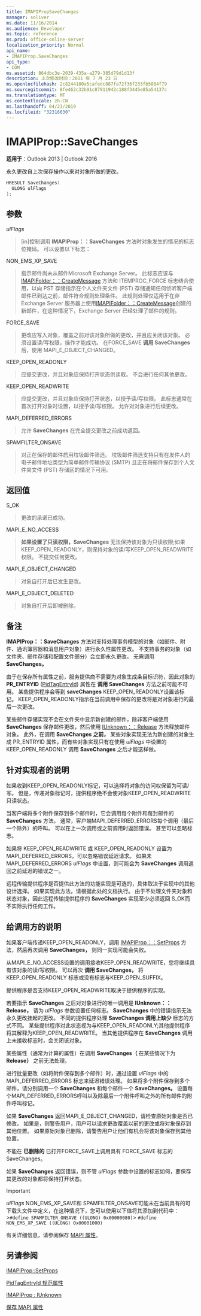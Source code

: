 ```yaml
---
title: IMAPIPropSaveChanges
manager: soliver
ms.date: 11/16/2014
ms.audience: Developer
ms.topic: reference
ms.prod: office-online-server
localization_priority: Normal
api_name:
- IMAPIProp.SaveChanges
api_type:
- COM
ms.assetid: 864dbc3e-2039-435a-a279-385d79d1d13f
description: 上次修改时间：2011 年 7 月 23 日
ms.openlocfilehash: 2c8244180a5cafedc887fa72f36f233fb5084f79
ms.sourcegitcommit: 8fe462c32b91c87911942c188f3445e85a54137c
ms.translationtype: MT
ms.contentlocale: zh-CN
ms.lasthandoff: 04/23/2019
ms.locfileid: "32316630"
---
```

# <a name="imapipropsavechanges"></a>IMAPIProp::SaveChanges

  
  
**适用于**：Outlook 2013 | Outlook 2016 
  
永久更改自上次保存操作以来对对象所做的更改。 
  
```cpp
HRESULT SaveChanges(
  ULONG ulFlags
);
```

## <a name="parameters"></a>参数

 _ulFlags_
  
> [in]控制调用 **IMAPIProp：：SaveChanges** 方法时对象发生的情况的标志位掩码。 可以设置以下标志： 
    
NON_EMS_XP_SAVE
  
> 指示邮件尚未从邮件Microsoft Exchange Server。 此标志应该与 [IMAPIFolder：：CreateMessage](imapifolder-createmessage.md) 方法和 ITEMPROC_FORCE 标志结合使用，以向 PST 存储指示在个人文件夹文件 (PST) 存储通知任何侦听客户端邮件已到达之前，邮件符合规则处理条件。 此规则处理仅适用于在非 Exchange Server 服务器上使用[IMAPIFolder：：CreateMessage](imapifolder-createmessage.md)创建的新邮件，在这种情况下，Exchange Server 已经处理了邮件的规则。 
    
FORCE_SAVE 
  
> 更改应写入对象，覆盖之前对该对象所做的更改，并且应关闭该对象。 必须设置读/写权限，操作才能成功。 在FORCE_SAVE **调用 SaveChanges** 后，使用 MAPI_E_OBJECT_CHANGED。 
    
KEEP_OPEN_READONLY 
  
> 应提交更改，并且对象应保持打开状态供读取。 不会进行任何其他更改。 
    
KEEP_OPEN_READWRITE 
  
> 应提交更改，并且对象应保持打开状态，以授予读/写权限。 此标志通常在首次打开对象时设置，以授予读/写权限。 允许对对象进行后续更改。 
    
MAPI_DEFERRED_ERRORS 
  
> 允许 **SaveChanges** 在完全提交更改之前成功返回。 
    
SPAMFILTER_ONSAVE
  
> 对正在保存的邮件启用垃圾邮件筛选。 垃圾邮件筛选支持只有在发件人的电子邮件地址类型为简单邮件传输协议 (SMTP) 且正在将邮件保存到个人文件夹文件 (PST) 存储区的情况下可用。
    
## <a name="return-value"></a>返回值

S_OK 
  
> 更改的承诺已成功。
    
MAPI_E_NO_ACCESS 
  
> **如果设置了只读权限，SaveChanges** 无法保持该对象为只读权限;如果KEEP_OPEN_READONLY，则保持对象的读/写KEEP_OPEN_READWRITE权限。 不提交任何更改。 
    
MAPI_E_OBJECT_CHANGED 
  
> 对象自打开后已发生更改。
    
MAPI_E_OBJECT_DELETED 
  
> 对象自打开后即被删除。
    
## <a name="remarks"></a>备注

**IMAPIProp：：SaveChanges** 方法对支持处理事务模型的对象（如邮件、附件、通讯簿容器和消息用户对象）进行永久性属性更改。 不支持事务的对象（如文件夹、邮件存储和配置文件部分）会立即永久更改。 无需调用 **SaveChanges。** 
  
由于在保存所有属性之前，服务提供商不需要为对象生成条目标识符，因此对象的 **PR_ENTRYID** ([PidTagEntryId](pidtagentryid-canonical-property.md)) 属性在 **调用 SaveChanges** 方法之前可能不可用。 某些提供程序会等到 **saveChanges** KEEP_OPEN_READONLY设置该标记。 KEEP_OPEN_READONLY指示在当前调用中保存的更改将是对对象进行的最后一次更改。 
  
某些邮件存储实现不会在文件夹中显示新创建的邮件，除非客户端使用 **SaveChanges** 保存邮件更改，然后使用 [IUnknown：：Release](https://msdn.microsoft.com/library/ms682317%28v=VS.85%29.aspx) 方法释放邮件对象。 此外，在调用 **SaveChanges** **之前，** 某些对象实现无法为新创建的对象生成 PR_ENTRYID 属性，而有些对象实现只有在使用 _ulFlags_ 中设置的 KEEP_OPEN_READONLY 调用 **SaveChanges** 之后才能这样做。
  
## <a name="notes-to-implementers"></a>针对实现者的说明

如果收到KEEP_OPEN_READONLY标记，可以选择将对象的访问权保留为可读/写。 但是，传递对象标记时，提供程序绝不会使对象KEEP_OPEN_READWRITE只读状态。
  
当客户端将多个附件保存到多个邮件时，它会调用每个附件和每封邮件的 **SaveChanges** 方法。 通常，客户端MAPI_DEFERRED_ERRORS每个调用（最后一个除外）的呼叫。 可以在上一次调用或之前调用时返回错误。 甚至可以忽略标志。 
  
如果将 KEEP_OPEN_READWRITE 或 KEEP_OPEN_READONLY 设置为 MAPI_DEFERRED_ERRORS，可以忽略错误延迟请求。 如果未MAPI_DEFERRED_ERRORS  _ulFlags_ 中设置，则可能会为 **SaveChanges** 调用返回之前延迟的错误之一。 
  
远程传输提供程序是否提供此方法的功能实现是可选的，具体取决于实现中的其他设计选择。 如果实现此方法，请根据此处的文档执行。 由于不处理文件夹对象和状态对象，因此远程传输提供程序的 **SaveChanges** 实现至少必须返回 S_OK而不实际执行任何工作。 
  
## <a name="notes-to-callers"></a>给调用方的说明

如果客户端传递KEEP_OPEN_READONLY，调用 [IMAPIProp：：SetProps](imapiprop-setprops.md) 方法，然后再次调用 **SaveChanges，** 则同一实现可能会失败。 
  
从MAPI_E_NO_ACCESS设置的调用接收KEEP_OPEN_READWRITE，您将继续具有该对象的读/写权限。 可以再次 **调用 SaveChanges，** 将 KEEP_OPEN_READONLY 标志或没有标志与KEEP_OPEN_SUFFIX。 
  
提供程序是否支持KEEP_OPEN_READWRITE取决于提供程序的实现。 
  
若要指示 **SaveChanges** 之后对对象进行的唯一调用是 **IUnknown：：Release，** 请为  _ulFlags_ 参数设置任何标志。 **SaveChanges** 中的错误指示无法永久更改挂起的更改。 不同的提供程序处理 **SaveChanges 调用上缺少** 标志的方式不同。 某些提供程序对此状态视为与KEEP_OPEN_READONLY;其他提供程序将其解释为KEEP_OPEN_READWRITE。 当其他提供程序在 **SaveChanges** 调用上未接收标志时，会关闭该对象。 
  
某些属性（通常为计算的属性）在调用 **SaveChanges（** 在某些情况下为 **Release）** 之前无法处理。
  
进行批量更改（如将附件保存到多个邮件）时，通过设置  _ulFlags_ 中的 MAPI_DEFERRED_ERRORS 标志来延迟错误处理。 如果将多个附件保存到多个邮件，请分别调用一个 **SaveChanges** 和每个邮件一个 **SaveChanges。** 设置每个MAPI_DEFERRED_ERRORS呼叫以及除最后一个附件呼叫之外的所有邮件的附件呼叫标记。 
  
如果 **SaveChanges** 返回MAPI_E_OBJECT_CHANGED，请检查原始对象是否已修改。 如果是，则警告用户，用户可以请求更改覆盖以前的更改或将对象保存到其他位置。 如果原始对象已删除，请警告用户让他们有机会将该对象保存到其他位置。 
  
不能在 **已删除的** 已打开FORCE_SAVE上调用具有 FORCE_SAVE 标志的 SaveChanges。 
  
如果 **SaveChanges** 返回错误，则不管  _ulFlags_ 参数中设置的标志如何，要保存其更改的对象都将保持打开状态。 
  
> [!IMPORTANT]
> _ulFlags_ NON_EMS_XP_SAVE和 SPAMFILTER_ONSAVE可能未在当前具有的可下载头文件中定义，在这种情况下，您可以使用以下值将其添加到代码中：>`#define SPAMFILTER_ONSAVE ((ULONG) 0x00000080)`>  `#define NON_EMS_XP_SAVE ((ULONG) 0x00001000)`
  
有关详细信息，请参阅保存 [MAPI 属性](saving-mapi-properties.md)。
  
## <a name="see-also"></a>另请参阅



[IMAPIProp::SetProps](imapiprop-setprops.md)
  
[PidTagEntryId 规范属性](pidtagentryid-canonical-property.md)
  
[IMAPIProp : IUnknown](imapipropiunknown.md)


[保存 MAPI 属性](saving-mapi-properties.md)

